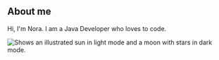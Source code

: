 ## About me

Hi, I'm Nora. I am a Java Developer who loves to code. 

<picture>
  <source media="(prefers-color-scheme: dark)" srcset="https://www.netdocshare.com/wp-content/uploads/2020/09/Centralize-Content-and-Promote-Collaboration-1024x538.jpg">
  <source media="(prefers-color-scheme: light)" srcset="https://www.netdocshare.com/wp-content/uploads/2020/09/Centralize-Content-and-Promote-Collaboration-1024x538.jpg">
  <img alt="Shows an illustrated sun in light mode and a moon with stars in dark mode." src="https://www.netdocshare.com/wp-content/uploads/2020/09/Centralize-Content-and-Promote-Collaboration-1024x538.jpg">
</picture>
